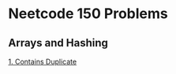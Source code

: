 # Neetcode 150 Problems

## Arrays and Hashing

[1. Contains Duplicate](https://leetcode.com/problems/contains-duplicate/description/)
